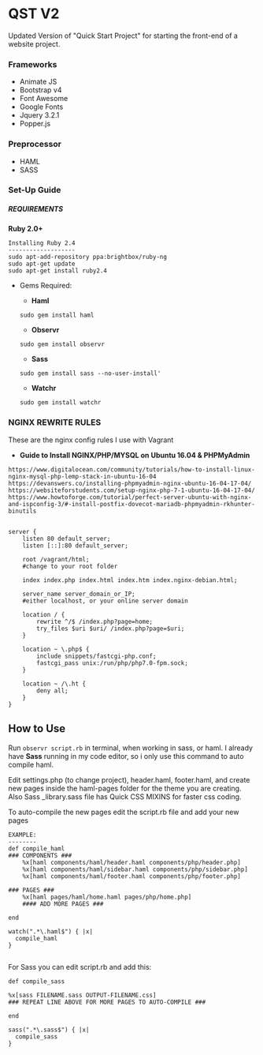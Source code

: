# QST V2
Updated Version of "Quick Start Project" for starting the front-end of a website
project.

### Frameworks
* Animate JS
* Bootstrap v4
* Font Awesome
* Google Fonts
* Jquery 3.2.1
* Popper.js

### Preprocessor
* HAML
* SASS

### Set-Up Guide
##### REQUIREMENTS
**Ruby 2.0+**

```
Installing Ruby 2.4
-------------------
sudo apt-add-repository ppa:brightbox/ruby-ng
sudo apt-get update
sudo apt-get install ruby2.4
```
- Gems Required:   
    - **Haml** 
    ```
    sudo gem install haml
    ```
    - **Observr**
    ```
    sudo gem install observr
    ```

    - **Sass**
    ```
    sudo gem install sass --no-user-install'
    ```
    
    - **Watchr**
    ```
    sudo gem install watchr
    ```
### NGINX REWRITE RULES
  
  These are the nginx config rules I use with Vagrant
- **Guide to Install NGINX/PHP/MYSQL on Ubuntu 16.04 & PHPMyAdmin**
```
https://www.digitalocean.com/community/tutorials/how-to-install-linux-nginx-mysql-php-lemp-stack-in-ubuntu-16-04
https://devanswers.co/installing-phpmyadmin-nginx-ubuntu-16-04-17-04/
https://websiteforstudents.com/setup-nginx-php-7-1-ubuntu-16-04-17-04/
https://www.howtoforge.com/tutorial/perfect-server-ubuntu-with-nginx-and-ispconfig-3/#-install-postfix-dovecot-mariadb-phpmyadmin-rkhunter-binutils
```

```

server {
    listen 80 default_server;
    listen [::]:80 default_server;

    root /vagrant/html;
    #change to your root folder
    
    index index.php index.html index.htm index.nginx-debian.html;      
  
    server_name server_domain_or_IP;
    #either localhost, or your online server domain
    
    location / {
        rewrite ^/$ /index.php?page=home;
        try_files $uri $uri/ /index.php?page=$uri;
    }

    location ~ \.php$ {
        include snippets/fastcgi-php.conf;
        fastcgi_pass unix:/run/php/php7.0-fpm.sock;
    }

    location ~ /\.ht {
        deny all;
    }
}

```

## How to Use
Run ```observr script.rb``` in terminal, when working in sass, or haml. I already have **Sass** running in my code editor, so i only use this command to auto compile haml.

Edit settings.php (to change project), header.haml, footer.haml, and create new pages inside the haml-pages folder for the theme you are creating. Also Sass _library.sass file has Quick CSS MIXINS for faster css coding.

To auto-compile the new pages edit the script.rb file and add your new pages
```
EXAMPLE:
--------  
def compile_haml
### COMPONENTS ###
    %x[haml components/haml/header.haml components/php/header.php]
    %x[haml components/haml/sidebar.haml components/php/sidebar.php]
    %x[haml components/haml/footer.haml components/php/footer.php]

### PAGES ###
    %x[haml pages/haml/home.haml pages/php/home.php]
    #### ADD MORE PAGES ###

end

watch(".*\.haml$") { |x|
  compile_haml
}  
  
```

For Sass you can edit script.rb and add this:
```
def compile_sass

%x[sass FILENAME.sass OUTPUT-FILENAME.css]
### REPEAT LINE ABOVE FOR MORE PAGES TO AUTO-COMPILE ###

end

sass(".*\.sass$") { |x|
  compile_sass
}
```